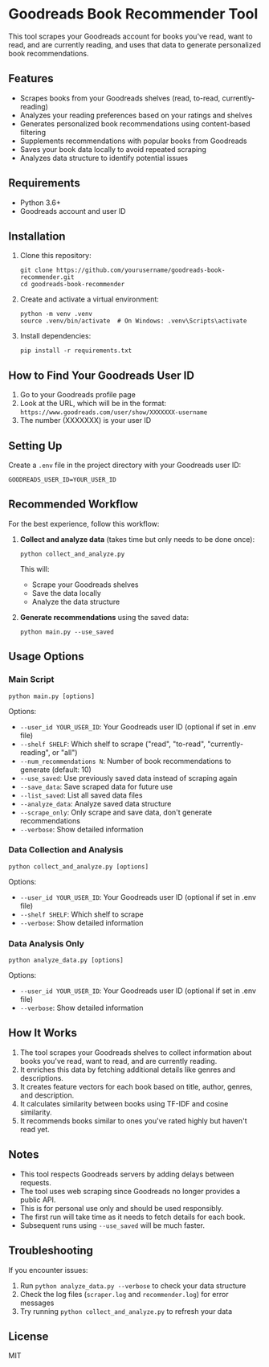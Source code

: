 # Goodreads Book Recommender Tool

This tool scrapes your Goodreads account for books you've read, want to read, and are currently reading, and uses that data to generate personalized book recommendations.

## Features

- Scrapes books from your Goodreads shelves (read, to-read, currently-reading)
- Analyzes your reading preferences based on your ratings and shelves
- Generates personalized book recommendations using content-based filtering
- Supplements recommendations with popular books from Goodreads
- Saves your book data locally to avoid repeated scraping
- Analyzes data structure to identify potential issues

## Requirements

- Python 3.6+
- Goodreads account and user ID

## Installation

1. Clone this repository:
   ```
   git clone https://github.com/yourusername/goodreads-book-recommender.git
   cd goodreads-book-recommender
   ```

2. Create and activate a virtual environment:
   ```
   python -m venv .venv
   source .venv/bin/activate  # On Windows: .venv\Scripts\activate
   ```

3. Install dependencies:
   ```
   pip install -r requirements.txt
   ```

## How to Find Your Goodreads User ID

1. Go to your Goodreads profile page
2. Look at the URL, which will be in the format: `https://www.goodreads.com/user/show/XXXXXXX-username`
3. The number (XXXXXXX) is your user ID

## Setting Up

Create a `.env` file in the project directory with your Goodreads user ID:
```
GOODREADS_USER_ID=YOUR_USER_ID
```

## Recommended Workflow

For the best experience, follow this workflow:

1. **Collect and analyze data** (takes time but only needs to be done once):
   ```
   python collect_and_analyze.py
   ```
   This will:
   - Scrape your Goodreads shelves
   - Save the data locally
   - Analyze the data structure

2. **Generate recommendations** using the saved data:
   ```
   python main.py --use_saved
   ```

## Usage Options

### Main Script

```
python main.py [options]
```

Options:
- `--user_id YOUR_USER_ID`: Your Goodreads user ID (optional if set in .env file)
- `--shelf SHELF`: Which shelf to scrape ("read", "to-read", "currently-reading", or "all")
- `--num_recommendations N`: Number of book recommendations to generate (default: 10)
- `--use_saved`: Use previously saved data instead of scraping again
- `--save_data`: Save scraped data for future use
- `--list_saved`: List all saved data files
- `--analyze_data`: Analyze saved data structure
- `--scrape_only`: Only scrape and save data, don't generate recommendations
- `--verbose`: Show detailed information

### Data Collection and Analysis

```
python collect_and_analyze.py [options]
```

Options:
- `--user_id YOUR_USER_ID`: Your Goodreads user ID (optional if set in .env file)
- `--shelf SHELF`: Which shelf to scrape
- `--verbose`: Show detailed information

### Data Analysis Only

```
python analyze_data.py [options]
```

Options:
- `--user_id YOUR_USER_ID`: Your Goodreads user ID (optional if set in .env file)
- `--verbose`: Show detailed information

## How It Works

1. The tool scrapes your Goodreads shelves to collect information about books you've read, want to read, and are currently reading.
2. It enriches this data by fetching additional details like genres and descriptions.
3. It creates feature vectors for each book based on title, author, genres, and description.
4. It calculates similarity between books using TF-IDF and cosine similarity.
5. It recommends books similar to ones you've rated highly but haven't read yet.

## Notes

- This tool respects Goodreads servers by adding delays between requests.
- The tool uses web scraping since Goodreads no longer provides a public API.
- This is for personal use only and should be used responsibly.
- The first run will take time as it needs to fetch details for each book.
- Subsequent runs using `--use_saved` will be much faster.

## Troubleshooting

If you encounter issues:

1. Run `python analyze_data.py --verbose` to check your data structure
2. Check the log files (`scraper.log` and `recommender.log`) for error messages
3. Try running `python collect_and_analyze.py` to refresh your data

## License

MIT 